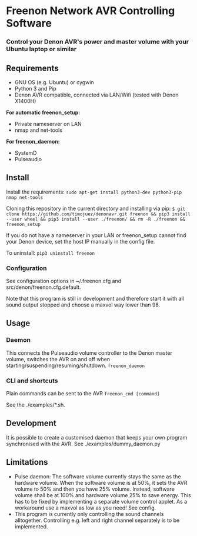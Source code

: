 # Freenon Network AVR Controlling Software
### Control your Denon AVR's power and master volume with your Ubuntu laptop or similar

## Requirements
- GNU OS (e.g. Ubuntu) or cygwin
- Python 3 and Pip
- Denon AVR compatible, connected via LAN/Wifi (tested with Denon X1400H)

**For automatic freenon_setup:**
- Private nameserver on LAN
- nmap and net-tools

**For freenon_daemon:**
- SystemD
- Pulseaudio


## Install

Install the requirements:
`sudo apt-get install python3-dev python3-pip nmap net-tools`

Cloning this repository in the current directory and installing via pip:
`$ git clone https://github.com/timojuez/denonavr.git freenon && pip3 install --user wheel && pip3 install --user ./freenon/ && rm -R ./freenon && freenon_setup`

If you do not have a nameserver in your LAN or freenon_setup cannot find your Denon device, set the 
host IP manually in the config file.

To uninstall: `pip3 uninstall freenon`


### Configuration
See configuration options in ~/.freenon.cfg and src/denon/freenon.cfg.default.

Note that this program is still in development and therefore start it with all sound output stopped and choose a maxvol way lower than 98.


## Usage

### Daemon
This connects the Pulseaudio volume controller to the Denon master volume, switches the AVR on and off when starting/suspending/resuming/shutdown.
`freenon_daemon`


### CLI and shortcuts
Plain commands can be sent to the AVR
`freenon_cmd [command]`

See the ./examples/*.sh.


## Development
It is possible to create a customised daemon that keeps your own program synchronised with the AVR.
See ./examples/dummy_daemon.py


## Limitations
- Pulse daemon: The software volume currently stays the same as the hardware volume. When the software volume is at 50%, it sets the AVR volume to 50% and then you have 25% volume. Instead, software volume shall be at 100% and hardware volume 25% to save energy. This has to be fixed by implementing a separate volume control applet. As a workaround use a maxvol as low as you need! See config.
- This program is currently only controlling the sound channels alltogether. Controlling e.g. left and right channel separately is to be implemented.

